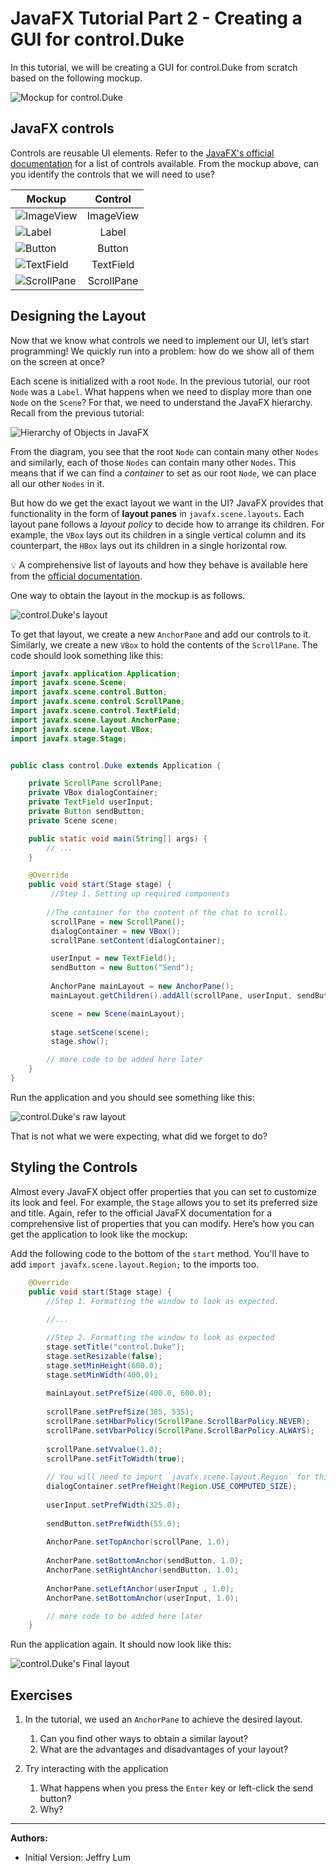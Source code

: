 # JavaFX Tutorial Part 2 - Creating a GUI for control.Duke

In this tutorial, we will be creating a GUI for control.Duke from scratch based on the following mockup.

![Mockup for control.Duke](assets/DukeMockup.png)

## JavaFX controls

Controls are reusable UI elements. Refer to the [JavaFX's official documentation](https://openjfx.io/javadoc/11/javafx.controls/javafx/scene/control/package-summary.html) for a list of controls available.
From the mockup above, can you identify the controls that we will need to use? 

Mockup | Control 
------ | :---: |
![ImageView](assets/MockupImageView.png) | ImageView
![Label](assets/MockupLabel.png) | Label
![Button](assets/MockupButton.png) | Button
![TextField](assets/MockupTextField.png) | TextField
![ScrollPane](assets/MockupScrollPane.png) | ScrollPane

## Designing the Layout

Now that we know what controls we need to implement our UI, let’s start programming! We quickly run into a problem: how do we show all of them on the screen at once? 

Each scene is initialized with a root `Node`. In the previous tutorial, our root `Node` was a `Label`.
What happens when we need to display more than one `Node` on the `Scene`? For that, we need to understand the JavaFX hierarchy. Recall from the previous tutorial:

![Hierarchy of Objects in JavaFX](assets/JavaFxHierarchy.png)
 
From the diagram, you see that the root `Node` can contain many other `Nodes` and similarly, each of those `Nodes` can contain many other `Nodes`. This means that if we can find a _container_ to set as our root `Node`, we can place all our other `Nodes` in it.

But how do we get the exact layout we want in the UI? JavaFX provides that functionality in the form of **layout panes** in `javafx.scene.layouts`. Each layout pane follows a _layout policy_ to decide how to arrange its children. For example, the `VBox` lays out its children in a single vertical column and its counterpart, the `HBox` lays out its children in a single horizontal row. 

:bulb: A comprehensive list of layouts and how they behave is available here from the [official documentation](https://openjfx.io/javadoc/11/javafx.graphics/javafx/scene/layout/package-summary.html).

One way to obtain the layout in the mockup is as follows. 

![control.Duke's layout](assets/DukeSceneGraph.png) 

To get that layout, we create a new `AnchorPane` and add our controls to it. Similarly, we create a new `VBox` to hold the contents of the `ScrollPane`. The code should look something like this:

```java
import javafx.application.Application;
import javafx.scene.Scene;
import javafx.scene.control.Button;
import javafx.scene.control.ScrollPane;
import javafx.scene.control.TextField;
import javafx.scene.layout.AnchorPane;
import javafx.scene.layout.VBox;
import javafx.stage.Stage;


public class control.Duke extends Application {

    private ScrollPane scrollPane;
    private VBox dialogContainer;
    private TextField userInput;
    private Button sendButton;
    private Scene scene;

    public static void main(String[] args) {
        // ... 
    }

    @Override
    public void start(Stage stage) {
         //Step 1. Setting up required components
         
        //The container for the content of the chat to scroll.
         scrollPane = new ScrollPane();
         dialogContainer = new VBox();
         scrollPane.setContent(dialogContainer);

         userInput = new TextField();
         sendButton = new Button("Send");
     
         AnchorPane mainLayout = new AnchorPane();
         mainLayout.getChildren().addAll(scrollPane, userInput, sendButton);

         scene = new Scene(mainLayout);
     
         stage.setScene(scene);
         stage.show();

        // more code to be added here later
    }
}
```

Run the application and you should see something like this:

![control.Duke's raw layout](assets/RawLayout.png)
 
That is not what we were expecting, what did we forget to do?

## Styling the Controls

Almost every JavaFX object offer properties that you can set to customize its look and feel. For example, the `Stage` allows you to set its preferred size and title. Again, refer to the official JavaFX documentation for a comprehensive list of properties that you can modify. Here’s how you can get the application to look like the mockup:

Add the following code to the bottom of the `start` method. You'll have to add `import javafx.scene.layout.Region;` to the imports too.

```java
    @Override
    public void start(Stage stage) {
        //Step 1. Formatting the window to look as expected.
         
        //...

        //Step 2. Formatting the window to look as expected
        stage.setTitle("control.Duke");
        stage.setResizable(false);
        stage.setMinHeight(600.0);
        stage.setMinWidth(400.0);
        
        mainLayout.setPrefSize(400.0, 600.0);
        
        scrollPane.setPrefSize(385, 535);
        scrollPane.setHbarPolicy(ScrollPane.ScrollBarPolicy.NEVER);
        scrollPane.setVbarPolicy(ScrollPane.ScrollBarPolicy.ALWAYS);
        
        scrollPane.setVvalue(1.0);
        scrollPane.setFitToWidth(true);
        
        // You will need to import `javafx.scene.layout.Region` for this. 
        dialogContainer.setPrefHeight(Region.USE_COMPUTED_SIZE);
        
        userInput.setPrefWidth(325.0);
        
        sendButton.setPrefWidth(55.0);
        
        AnchorPane.setTopAnchor(scrollPane, 1.0);
        
        AnchorPane.setBottomAnchor(sendButton, 1.0);
        AnchorPane.setRightAnchor(sendButton, 1.0);
        
        AnchorPane.setLeftAnchor(userInput , 1.0);
        AnchorPane.setBottomAnchor(userInput, 1.0);

        // more code to be added here later
    }
```

Run the application again. It should now look like this:

![control.Duke's Final layout](assets/FinalLayout.png)

## Exercises

1. In the tutorial, we used an `AnchorPane` to achieve the desired layout.  
   1. Can you find other ways to obtain a similar layout? 
   1. What are the advantages and disadvantages of your layout?

1. Try interacting with the application
   1. What happens when you press the `Enter` key or left-click the send button?
   1. Why?

--------------------------------------------------------------------------------
**Authors:**
* Initial Version: Jeffry Lum
